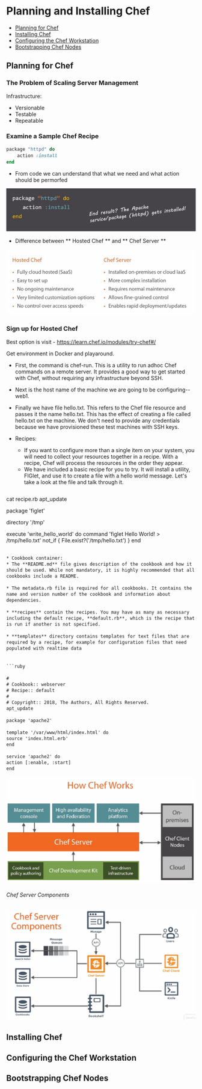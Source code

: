 #  Planning and Installing Chef
- [Planning for Chef](#planning-for-chef)
- [Installing Chef](#installing-chef)
- [Configuring the Chef Workstation](#configuring-the-chef-workstation)
- [Bootstrapping Chef Nodes](#bootstrapping-chef-nodes)

## Planning for Chef
### The Problem of Scaling Server Management

Infrastructure:
* Versionable
* Testable
* Repeatable

### Examine a Sample Chef Recipe
```ruby
package "httpd" do
    action :install
end
```

* From code we can understand that what we need and what action should be permorfed

![img](https://github.com/Bes0n/pluralsight/blob/master/chef/images/img1.JPG)

* Difference between ** Hosted Chef ** and ** Chef Server **

![img](https://github.com/Bes0n/pluralsight/blob/master/chef/images/img2.JPG)

### Sign up for Hosted Chef
Best option is visit - https://learn.chef.io/modules/try-chef#/

Get environment in Docker and playaround. 

*  First, the command is chef-run. This is a utility to run adhoc Chef commands on a remote server. It provides a good way to get started with Chef, without requiring any infrastructure beyond SSH.

* Next is the host name of the machine we are going to be configuring--web1.

* Finally we have file hello.txt. This refers to the Chef file resource and passes it the name hello.txt. This has the effect of creating a file called hello.txt on the machine. We don't need to provide any credentials because we have provisioned these test machines with SSH keys.

* Recipes:
  * If you want to configure more than a single item on your system, you will need to collect your resources together in a recipe. With a recipe, Chef will process the resources in the order they appear.
  * We have included a basic recipe for you to try. It will install a utility, FIGlet, and use it to create a file with a hello world message. Let's take a look at the file and talk through it.

  ```

cat recipe.rb
apt_update
 
package 'figlet'
 
directory '/tmp'
 
execute 'write_hello_world' do
    command 'figlet Hello World! > /tmp/hello.txt'
    not_if { File.exist?('/tmp/hello.txt') }
end

  ```

* Cookbook container:
  * The **README.md** file gives description of the cookbook and how it should be used. While not mandatory, it is highly recommended that all cookbooks include a README.

  * The metadata.rb file is required for all cookbooks. It contains the name and version number of the cookbook and information about dependencies. 

  * **recipes** contain the recipes. You may have as many as necessary including the default recipe, **default.rb**, which is the recipe that is run if another is not specified.
  
  * **templates** directory contains templates for text files that are required by a recipe, for example for configuration files that need populated with realtime data


```ruby

#
# Cookbook:: webserver
# Recipe:: default
#
# Copyright:: 2018, The Authors, All Rights Reserved.
apt_update
 
package 'apache2'
 
template '/var/www/html/index.html' do
  source 'index.html.erb'
end
 
service 'apache2' do
  action [:enable, :start]
end

```

![img](https://github.com/Bes0n/pluralsight/blob/master/chef/images/img3.JPG)

###### Chef Server Components

![img](https://github.com/Bes0n/pluralsight/blob/master/chef/images/img4.JPG)









## Installing Chef 
 
 ## Configuring the Chef Workstation

 ## Bootstrapping Chef Nodes